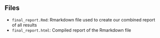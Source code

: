 ## Files

- `final_report.Rmd`: Rmarkdown file used to create our combined report of all results
- `final_report.html`: Compiled report of the Rmarkdown file
